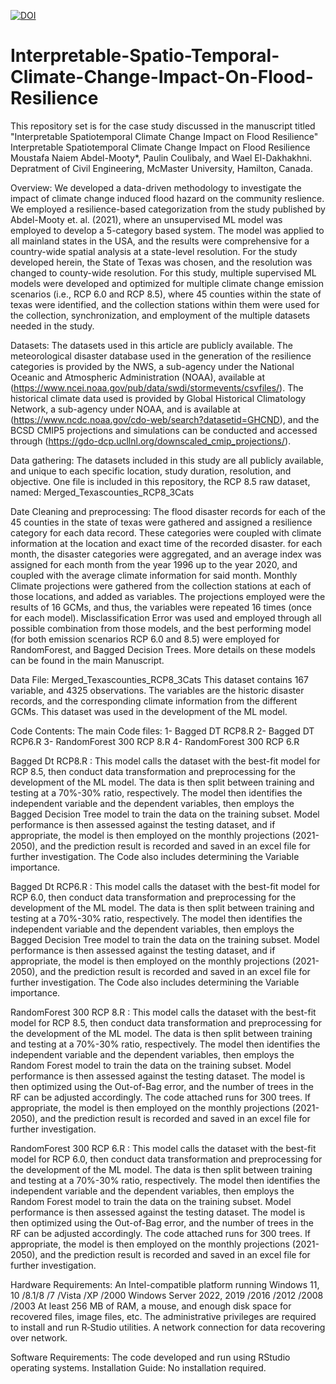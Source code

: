 [![DOI](https://zenodo.org/badge/592548950.svg)](https://zenodo.org/badge/latestdoi/592548950)

# Interpretable-Spatio-Temporal-Climate-Change-Impact-On-Flood-Resilience
This repository set is for the case study discussed in the manuscript titled "Interpretable Spatiotemporal Climate Change Impact on Flood Resilience"
Interpretable Spatiotemporal Climate Change Impact on Flood Resilience
Moustafa Naiem Abdel-Mooty*, Paulin Coulibaly, and Wael El-Dakhakhni. Depratment of Civil Engineering, McMaster University, Hamilton, Canada.

Overview: 
We developed a data-driven methodology to investigate the impact of climate change induced flood hazard on the community reslience. We employed a resilience-based categorization from the study published by Abdel-Mooty et. al. (2021), where an unsupervised ML model was employed to develop a 5-category based system. The model was applied to all mainland states in the USA, and the results were comprehensive for a country-wide spatial analysis at a state-level resolution. 
For the study developed herein, the State of Texas was chosen, and the resolution was changed to county-wide resolution. For this study, multiple supervised ML models were developed and optimized for multiple climate change emission scenarios (i.e., RCP 6.0 and RCP 8.5), where 45 counties within the state of texas were identified, and the collection stations within them were used for the collection, synchronization, and employment of the multiple datasets needed in the study. 

Datasets: 
The datasets used in this article are publicly available. The meteorological disaster database used in the generation of the resilience categories is provided by the NWS, a sub-agency under the National Oceanic and Atmospheric Administration (NOAA), available at  (https://www.ncei.noaa.gov/pub/data/swdi/stormevents/csvfiles/). The historical climate data used is provided by Global Historical Climatology Network, a sub-agency under NOAA, and is available at (https://www.ncdc.noaa.gov/cdo-web/search?datasetid=GHCND), and the BCSD CMIP5 projections and simulations can be conducted and accessed through (https://gdo-dcp.ucllnl.org/downscaled_cmip_projections/). 

Data gathering:
The datasets included in this study are all publicly available, and unique to each specific location, study duration, resolution, and objective. One file is included in this repository, the RCP 8.5 raw dataset, named: Merged_Texascounties_RCP8_3Cats

Date Cleaning and preprocessing:
The flood disaster records for each of the 45 counties in the state of texas were gathered and assigned a resilience category for each data record. These categories were coupled with climate information at the location and exact time of the recorded disaster. for each month, the disaster categories were aggregated, and an average index was assigned for each month from the year 1996 up to the year 2020, and coupled with the average climate information for said month. Monthly Climate projections were gathered from the collection stations at each of those locations, and added as variables. The projections employed were the results of 16 GCMs, and thus, the variables were repeated 16 times (once for each model). Misclassification Error was used and employed through all possible combination from those models, and the best performing model (for both emission scenarios RCP 6.0 and 8.5) were employed for RandomForest, and Bagged Decision Trees. More details on these models  can be found in the main Manuscript.

Data File:
Merged_Texascounties_RCP8_3Cats
This dataset contains 167 variable, and 4325 observations. The variables are the historic disaster records, and the corresponding climate information from the different GCMs. This dataset was used in the development of the ML model.

Code Contents:
The main Code files: 
1- Bagged DT RCP8.R
2- Bagged DT RCP6.R
3- RandomForest 300 RCP 8.R
4- RandomForest 300 RCP 6.R

Bagged Dt RCP8.R : This model calls the dataset with the best-fit model for RCP 8.5, then conduct data transformation and preprocessing for the development of the ML model. The data is then split between training and testing at a 70%-30% ratio, respectively. The model then identifies the independent variable and the dependent variables, then employs the Bagged Decision Tree model to train the data on the training subset. Model performance is then assessed against the testing dataset, and if appropriate, the model is then employed on the monthly projections (2021-2050), and the prediction result is recorded and saved in an excel file for further investigation. The Code also includes determining the Variable importance.

Bagged Dt RCP6.R : This model calls the dataset with the best-fit model for RCP 6.0, then conduct data transformation and preprocessing for the development of the ML model. The data is then split between training and testing at a 70%-30% ratio, respectively. The model then identifies the independent variable and the dependent variables, then employs the Bagged Decision Tree model to train the data on the training subset. Model performance is then assessed against the testing dataset, and if appropriate, the model is then employed on the monthly projections (2021-2050), and the prediction result is recorded and saved in an excel file for further investigation. The Code also includes determining the Variable importance.

RandomForest 300 RCP 8.R : This model calls the dataset with the best-fit model for RCP 8.5, then conduct data transformation and preprocessing for the development of the ML model. The data is then split between training and testing at a 70%-30% ratio, respectively. The model then identifies the independent variable and the dependent variables, then employs the Random Forest model to train the data on the training subset. Model performance is then assessed against the testing dataset. The model is then optimized using the Out-of-Bag error, and the number of trees in the RF can be adjusted accordingly. The code attached runs for 300 trees. If appropriate, the model is then employed on the monthly projections (2021-2050), and the prediction result is recorded and saved in an excel file for further investigation. 

RandomForest 300 RCP 6.R : This model calls the dataset with the best-fit model for RCP 6.0, then conduct data transformation and preprocessing for the development of the ML model. The data is then split between training and testing at a 70%-30% ratio, respectively. The model then identifies the independent variable and the dependent variables, then employs the Random Forest model to train the data on the training subset. Model performance is then assessed against the testing dataset. The model is then optimized using the Out-of-Bag error, and the number of trees in the RF can be adjusted accordingly. The code attached runs for 300 trees. If appropriate, the model is then employed on the monthly projections (2021-2050), and the prediction result is recorded and saved in an excel file for further investigation. 

Hardware Requirements:
An Intel-compatible platform running Windows 11, 10 /8.1/8 /7 /Vista /XP /2000 Windows Server 2022, 2019 /2016 /2012 /2008 /2003
At least 256 MB of RAM, a mouse, and enough disk space for recovered files, image files, etc.
The administrative privileges are required to install and run R‑Studio utilities.
A network connection for data recovering over network.

Software Requirements:
The code developed and run using RStudio operating systems. Installation Guide: No installation required.
